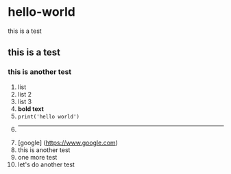 # hello-world
this is a test 
## this is a test
### this is another test 
1. list 
2. list 2 
3. list 3 
4. **bold text**
5. `print('hello world')`
6. --------
7. [google] (https://www.google.com)
8. this is another test
9. one more test
10. let's do another test



